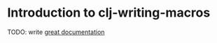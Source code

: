 # Introduction to clj-writing-macros

TODO: write [great documentation](http://jacobian.org/writing/what-to-write/)
